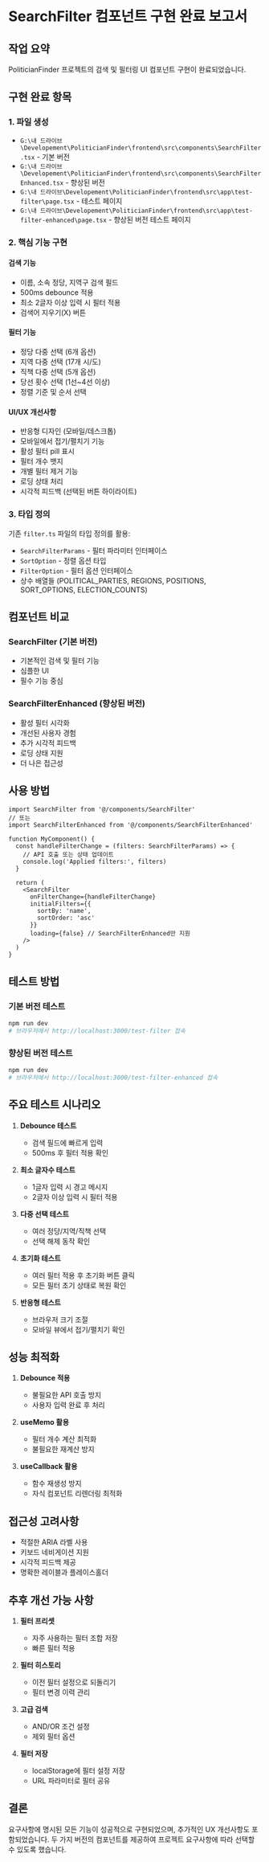 # SearchFilter 컴포넌트 구현 완료 보고서

## 작업 요약
PoliticianFinder 프로젝트의 검색 및 필터링 UI 컴포넌트 구현이 완료되었습니다.

## 구현 완료 항목

### 1. 파일 생성
- `G:\내 드라이브\Developement\PoliticianFinder\frontend\src\components\SearchFilter.tsx` - 기본 버전
- `G:\내 드라이브\Developement\PoliticianFinder\frontend\src\components\SearchFilterEnhanced.tsx` - 향상된 버전
- `G:\내 드라이브\Developement\PoliticianFinder\frontend\src\app\test-filter\page.tsx` - 테스트 페이지
- `G:\내 드라이브\Developement\PoliticianFinder\frontend\src\app\test-filter-enhanced\page.tsx` - 향상된 버전 테스트 페이지

### 2. 핵심 기능 구현

#### 검색 기능
- 이름, 소속 정당, 지역구 검색 필드
- 500ms debounce 적용
- 최소 2글자 이상 입력 시 필터 적용
- 검색어 지우기(X) 버튼

#### 필터 기능
- 정당 다중 선택 (6개 옵션)
- 지역 다중 선택 (17개 시/도)
- 직책 다중 선택 (5개 옵션)
- 당선 횟수 선택 (1선~4선 이상)
- 정렬 기준 및 순서 선택

#### UI/UX 개선사항
- 반응형 디자인 (모바일/데스크톱)
- 모바일에서 접기/펼치기 기능
- 활성 필터 pill 표시
- 필터 개수 뱃지
- 개별 필터 제거 기능
- 로딩 상태 처리
- 시각적 피드백 (선택된 버튼 하이라이트)

### 3. 타입 정의
기존 `filter.ts` 파일의 타입 정의를 활용:
- `SearchFilterParams` - 필터 파라미터 인터페이스
- `SortOption` - 정렬 옵션 타입
- `FilterOption` - 필터 옵션 인터페이스
- 상수 배열들 (POLITICAL_PARTIES, REGIONS, POSITIONS, SORT_OPTIONS, ELECTION_COUNTS)

## 컴포넌트 비교

### SearchFilter (기본 버전)
- 기본적인 검색 및 필터 기능
- 심플한 UI
- 필수 기능 중심

### SearchFilterEnhanced (향상된 버전)
- 활성 필터 시각화
- 개선된 사용자 경험
- 추가 시각적 피드백
- 로딩 상태 지원
- 더 나은 접근성

## 사용 방법

```tsx
import SearchFilter from '@/components/SearchFilter'
// 또는
import SearchFilterEnhanced from '@/components/SearchFilterEnhanced'

function MyComponent() {
  const handleFilterChange = (filters: SearchFilterParams) => {
    // API 호출 또는 상태 업데이트
    console.log('Applied filters:', filters)
  }

  return (
    <SearchFilter
      onFilterChange={handleFilterChange}
      initialFilters={{
        sortBy: 'name',
        sortOrder: 'asc'
      }}
      loading={false} // SearchFilterEnhanced만 지원
    />
  )
}
```

## 테스트 방법

### 기본 버전 테스트
```bash
npm run dev
# 브라우저에서 http://localhost:3000/test-filter 접속
```

### 향상된 버전 테스트
```bash
npm run dev
# 브라우저에서 http://localhost:3000/test-filter-enhanced 접속
```

## 주요 테스트 시나리오

1. **Debounce 테스트**
   - 검색 필드에 빠르게 입력
   - 500ms 후 필터 적용 확인

2. **최소 글자수 테스트**
   - 1글자 입력 시 경고 메시지
   - 2글자 이상 입력 시 필터 적용

3. **다중 선택 테스트**
   - 여러 정당/지역/직책 선택
   - 선택 해제 동작 확인

4. **초기화 테스트**
   - 여러 필터 적용 후 초기화 버튼 클릭
   - 모든 필터 초기 상태로 복원 확인

5. **반응형 테스트**
   - 브라우저 크기 조절
   - 모바일 뷰에서 접기/펼치기 확인

## 성능 최적화

1. **Debounce 적용**
   - 불필요한 API 호출 방지
   - 사용자 입력 완료 후 처리

2. **useMemo 활용**
   - 필터 개수 계산 최적화
   - 불필요한 재계산 방지

3. **useCallback 활용**
   - 함수 재생성 방지
   - 자식 컴포넌트 리렌더링 최적화

## 접근성 고려사항

- 적절한 ARIA 라벨 사용
- 키보드 네비게이션 지원
- 시각적 피드백 제공
- 명확한 레이블과 플레이스홀더

## 추후 개선 가능 사항

1. **필터 프리셋**
   - 자주 사용하는 필터 조합 저장
   - 빠른 필터 적용

2. **필터 히스토리**
   - 이전 필터 설정으로 되돌리기
   - 필터 변경 이력 관리

3. **고급 검색**
   - AND/OR 조건 설정
   - 제외 필터 옵션

4. **필터 저장**
   - localStorage에 필터 설정 저장
   - URL 파라미터로 필터 공유

## 결론

요구사항에 명시된 모든 기능이 성공적으로 구현되었으며, 추가적인 UX 개선사항도 포함되었습니다. 두 가지 버전의 컴포넌트를 제공하여 프로젝트 요구사항에 따라 선택할 수 있도록 했습니다.